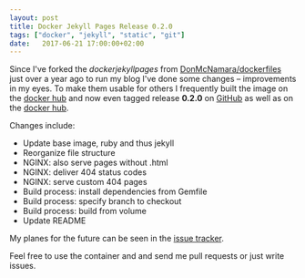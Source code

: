```yaml
---
layout: post
title: Docker Jekyll Pages Release 0.2.0
tags: ["docker", "jekyll", "static", "git"]
date:   2017-06-21 17:00:00+02:00
---
```

Since I've forked the *dockerjekyllpages* from [DonMcNamara/dockerfiles](https://github.com/DonMcNamara/dockerfiles/tree/master/dockerjekyllpages) just over a year ago to run my blog I've done some changes – improvements in my eyes.
To make them usable for others I frequently built the image on the [docker hub](https://hub.docker.com/r/whitegecko/dockerjekyllpages/) and now even tagged release **0.2.0** on [GitHub](https://github.com/white-gecko/dockerjekyllpages/releases/tag/0.2.0) as well as on the [docker hub](https://hub.docker.com/r/whitegecko/dockerjekyllpages/tags/).
<!--more-->

Changes include:

* Update base image, ruby and thus jekyll
* Reorganize file structure
* NGINX: also serve pages without .html
* NGINX: deliver 404 status codes
* NGINX: serve custom 404 pages
* Build process: install dependencies from Gemfile
* Build process: specify branch to checkout
* Build process: build from volume
* Update README

My planes for the future can be seen in the [issue tracker](https://github.com/white-gecko/dockerjekyllpages/issues).

Feel free to use the container and and send me pull requests or just write issues.
